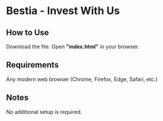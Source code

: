# Bestia - Invest With Us

## How to Use

Download the file.
Open **"index.html"** in your browser.

## Requirements

Any modern web browser (Chrome, Firefox, Edge, Safari, etc.)

## Notes

No additional setup is required.
